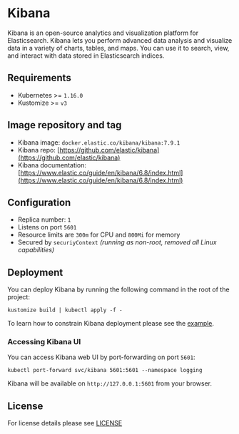 # Kibana

Kibana is an open-source analytics and visualization platform for Elasticsearch.
Kibana lets you perform advanced data analysis and visualize data in a variety
of charts, tables, and maps. You can use it to search, view, and interact with data
stored in Elasticsearch indices.

## Requirements

- Kubernetes >= `1.16.0`
- Kustomize >= `v3`

## Image repository and tag

* Kibana image: `docker.elastic.co/kibana/kibana:7.9.1`
* Kibana repo: [https://github.com/elastic/kibana](https://github.com/elastic/kibana)
* Kibana documentation:
[https://www.elastic.co/guide/en/kibana/6.8/index.html](https://www.elastic.co/guide/en/kibana/6.8/index.html)

## Configuration

- Replica number: `1`
- Listens on port `5601`
- Resource limits are `300m` for CPU and `800Mi` for memory
- Secured by `securiyContext` *(running as non-root, removed all Linux capabilities)*

## Deployment

You can deploy Kibana by running the following command in the root of the project:

```shell
kustomize build | kubectl apply -f -
```

To learn how to constrain Kibana deployment please see the
[example](../../examples/kibana-node-selector).

### Accessing Kibana UI

You can access Kibana web UI by port-forwarding on port `5601`:

```shell
kubectl port-forward svc/kibana 5601:5601 --namespace logging
```

Kibana will be available on `http://127.0.0.1:5601` from your browser.

## License

For license details please see [LICENSE](../../LICENSE)
